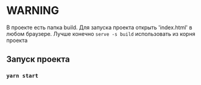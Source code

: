 # WARNING
В проекте есть папка build. Для запуска проекта открыть 'index.html' в любом браузере. Лучше конечно ```serve -s build``` использовать из корня проекта

## Запуск проекта
### `yarn start`
